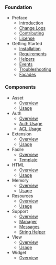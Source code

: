 ### Foundation
- Preface
  - [Introduction](/docs/2.0)
  - [Change Logs](/docs/2.0/changes)
  - [Contributing](/docs/2.0/contributing)
  - [License](/docs/2.0/license)
- Getting Started
  - [Installation](/docs/2.0/installation)
  - [Requirements](/docs/2.0/installation#requirement)
  - [Helpers](/docs/2.0/helpers)
  - [Events](/docs/2.0/events)
  - [Troubleshooting](/docs/2.0/troubleshoot)
  - [Facades](/docs/2.0/facades)

### Components
- Asset
  - [Overview](/docs/2.0/components/asset)
  - [Usage](/docs/2.0/components/asset/usage)
- Auth
  - [Overview](/docs/2.0/components/auth)
  - [Auth Usage](/docs/2.0/components/auth/usage)
  - [ACL Usage](/docs/2.0/components/auth/rbac)
- Extension
  - [Overview](/docs/2.0/components/extension)
  - [Usage](/docs/2.0/components/extension/usage)
- Facile
  - [Overview](/docs/2.0/components/facile)
  - [Template](/docs/2.0/components/facile/templating)
- HTML
  - [Overview](/docs/2.0/components/html)
  - [Usage](/docs/2.0/components/html/usage)
- Memory
  - [Overview](/docs/2.0/components/memory)
  - [Usage](/docs/2.0/components/memory/usage)
- Resources
  - [Overview](/docs/2.0/components/resources)
  - [Usage](/docs/2.0/components/resources/usage)
- Support
  - [Overview](/docs/2.0/components/support)
  - [Manager](/docs/2.0/components/support/manager)
  - [Messages](/docs/2.0/components/support/messages)
  - [String Helper](/docs/2.0/components/support/str)
- View
  - [Overview](/docs/2.0/components/view)
  - [Usage](/docs/2.0/components/view/usage)
- Widget
  - [Overview](/docs/2.0/components/widget)
